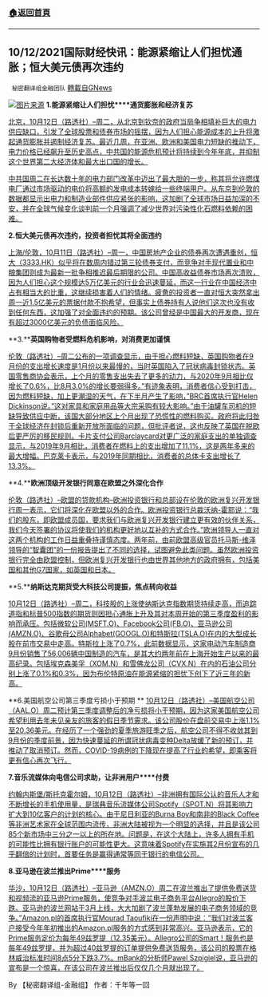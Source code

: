###  [:house:返回首頁](https://github.com/ourhimalayas/txt)
---


## 10/12/2021国际财经快讯：能源紧缩让人们担忧通胀；恒大美元债再次违约
` 秘密翻译组金融团队` [轉載自GNews](https://gnews.org/zh-hans/1589465/)

![](https://assets.gnews.org/wp-content/uploads/2021/10/图片2-17.png)[图片来源](https://www.reuters.com/)
**1.****能源紧缩****让人们担忧****通货膨胀和经济复苏**

[北京，10月12日（路透社）–周二，从北京到钦奈的政府当局争相填补巨大的电力供应缺口，引发了全球股票和债券市场的摇摆，因为人们担心能源成本的上升将激起通货膨胀并遏制经济复苏。最近几周，在亚洲、欧洲和美国电力短缺的推动下，电力价格已经飙升至历史高点，中共国的能源危机预计将持续到今年年底，并抑制这个世界第二大经济体和最大出口国的增长。](https://www.reuters.com/business/energy/energy-crunch-stokes-inflation-economic-recovery-fears-2021-10-12/)

[中共国周二在长达数十年的电力部门改革中迈出了最大胆的一步，称其将允许燃煤电厂通过市场驱动的电价将高额的发电成本转嫁给一些终端用户。从东京到伦敦的数据都显示出电力和制造业部件供应紧张的影响，这加剧了全球市场日益加深的不安，并在全球气候变化谈判前一个月强调了减少世界对污染性化石燃料依赖的困难。](https://www.reuters.com/business/energy/energy-crunch-stokes-inflation-economic-recovery-fears-2021-10-12/)

**2.****恒大****美元债再次违约，投资者担忧其将全面违约**

[上海/伦敦，10月11日（路透社）–周一，中国房地产企业的债券再次遭遇重创，恒大（3333.HK）似乎将在数周内错过第三轮债券支付，而竞争对手现代置业和中粮集团则成为最新一批争相推迟最后期限的公司。中国高收益债券市场再次溃败，因为人们担心这个规模达5万亿美元的行业会迅速蔓延，而这一行业在中国经济中占有相当大的比重，这继续损害着人们的情绪。疲惫的投资者一直对恒大突然拿出周一近1.5亿美元的票据付款不抱希望，但事实上债券持有人说他们这次也没有收到任何东西，这加强了对全面违约的预期。该公司曾经是中国最大的开发商，现在有超过3000亿美元的负债面临风险。](https://www.reuters.com/world/china/china-evergrande-bondholders-brace-mondays-coupon-deadline-2021-10-11/)

**3.****英国购物者受燃料危机影响，对消费更加谨慎**

[伦敦（路透社）–周二公布的一项调查显示，由于担心燃料短缺，英国购物者在9月份的支出增长速度是1月份以来最慢的，当时英国陷入了冠状病毒封锁状态。英国零售商协会表示，上个月的零售支出失去了更多的动力，与2020年9月相比仅增长了0.6%，比8月3.0%的增长要弱得多。”有迹象表明，消费者信心受到打击，因为燃料短缺，加上更潮湿的天气，在下半月产生了影响，”BRC首席执行官Helen Dickinson说。”这对家具和家庭用品等大宗采购有较大影响。”由于油罐车司机的短缺导致供应中断，该国大部分地区上个月出现了恐慌性的燃料购买。政府将此归咎于全球经济在封锁后重新开放所面临的问题，但批评者说，这也反映了英国在脱欧后更严厉的移民规则。卡片支付公司Barclaycard对更广泛的家庭支出的单独调查显示，与2019年9月相比，消费者在燃料上的支出增加了11.1%，这是两年多来的最大增幅。巴克莱卡表示，与2019年同期相比，消费者的总体卡支出增长了13.3%。](https://www.oann.com/uk-shoppers-hit-by-fuel-crisis-turn-more-cautious-on-spending/)

**4.****欧洲顶级开发银行同意在欧盟之外深化合作**

[伦敦（路透社）–欧盟的贷款机构–欧洲投资银行和总部设在伦敦的欧洲复兴开发银行周一表示，它们将深化在欧盟以外的合作。欧洲投资银行总裁沃纳-霍耶说：“我们的股东，即欧盟成员国，要求我们与欧洲复兴开发银行建立更有效的伙伴关系，我们今天签署的协议将使我们的机构更好地以互补的方式合作。”欧洲领导人一直对这两个机构的工作日益重叠持谨慎态度。两年前，由前欧盟高级官员托马斯-维泽领导的“智囊团”的一份报告提出了不同的选择，试图避免此类问题。虽然欧洲投资银行完全由欧盟控制，但欧洲复兴开发银行也由世界其他地方的政府拥有，包括美国和其他G7国家，如英国和日本。](https://www.oann.com/europes-top-development-banks-agree-to-deepen-cooperation-outside-eu/)

**5.****纳斯达克期货受大科技公司提振，焦点转向收益**

[10月12日（路透社）–周二，科技股的上涨使纳斯达克指数期货持续走高，而追踪道指和标普500指数的期货则因担心通胀上升及其对本周开始的第三季度盈利的影响而承压。包括微软公司(MSFT.O)、Facebook公司(FB.O)、亚马逊公司(AMZN.O)、谷歌母公司Alphabet(GOOGL.O)和特斯拉(TSLA.O)在内的大型成长股在前市交易中走高。特斯拉上涨了0.7%，此前数据显示，这家电动汽车制造商9月份销售了56,006辆中国制造的汽车，是其大约两年前在上海开始生产以来的最高纪录。包括埃克森美孚（XOM.N）和雪佛龙公司（CVX.N）在内的石油公司分别上涨了0.1%和0.3%，因为布伦特原油在能源紧缩的担忧下创下了近三年的新高。](https://www.reuters.com/world/us/nasdaq-futures-lifted-by-big-tech-focus-turns-earnings-2021-10-12/)

**6.美国航空公司第三季度亏损小于预期
**
[10月12日（路透社）–美国航空公司（AAL.O）周二预计第三季度调整后的净亏损将小于预期，因为这家美国航空公司希望利用去年未见亲友的旅客的假日季节需求。该公司股价在盘前交易中上涨1.1%至20.36美元。在经历了一个强劲的夏季旅游旺季之后，航空公司不得不收敛其到9月份的季度前景，因为快速蔓延的所谓冠状病毒变种Delta放缓了新的预订，并推动了取消预订。然而，COVID-19病例的下降现在提高了行业的希望，即乘客将更有信心再次飞行。](https://www.reuters.com/business/aerospace-defense/american-airlines-expects-third-quarter-revenue-fall-25-2021-10-12/)

**7.****音乐流媒体向电信公司求助，让非洲****用户****付费**

[约翰内斯堡/斯托克霍尔姆，10月12日（路透社）–非洲拥有国际公认的音乐人才和不断增长的手机使用量，是瑞典音乐流媒体公司Spotify（SPOT.N）将其影响力扩大到10亿客户的计划的核心。由于尼日利亚的Burna Boy和南非的Black Coffee等非洲艺术家在全球范围内流传，非洲大陆被视为一个明显的选择，并且是该公司85个新市场中三分之一以上的所在地。问题是，在这个大陆上，许多人拥有手机的可能性比拥有银行账户的可能性更大。这意味着Spotify在实施其2月份宣布的几乎翻倍的计划时，首要任务是赢得通常等同于银行的电信公司。](https://www.reuters.com/world/africa/music-streamers-turn-telcos-make-africa-pay-2021-10-12/)

**8.****亚马逊在波兰推出****Prime****服务**

[华沙，10月12日（路透社）–亚马逊（AMZN.O）周二在波兰推出了提供免费送货和视频流的亚马逊Prime服务，使竞争对手波兰电子商务平台Allegro的股价下跌。亚马逊的波兰网站于3月上线，大大加剧了波兰蓬勃发展的电子商务领域的竞争。”Amazon.pl的首席执行官Mourad Taoufiki在一份声明中说：”我们对波兰客户接受今年年初推出的Amazon.pl服务的方式感到非常高兴。亚马逊表示，它的Prime服务定价为每年49兹罗提（12.35美元）。Allegro公司的Smart！服务也是每年49兹罗提，并为超过40兹罗提的订单提供免费送货服务，该公司的股票在格林威治标准时间8点5分下跌3.7%。mBank的分析师Pawel Szpigiel说，亚马逊的宣布是一个惊喜，在该公司在波兰推出后仅仅几个月就出现了。](https://www.reuters.com/technology/amazon-launches-prime-service-poland-2021-10-12/)

By 【秘密翻译组-金融组】
作者：千年等一回
